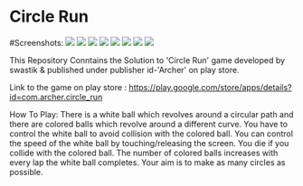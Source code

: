 # Circle Run


#Screenshots:
![](screenshots/1.png)
![](screenshots/2.png)
![](screenshots/3.png)
![](screenshots/4.png)
![](screenshots/5.png)
![](screenshots/6.png)
![](screenshots/7.png)
![](screenshots/8.png)

This Repository Conntains the Solution to 'Circle Run' game developed by swastik &
published under publisher id-'Archer' on play store.

Link to the game on play store : 
https://play.google.com/store/apps/details?id=com.archer.circle_run

How To Play:
There is a white ball which revolves around a circular path and there are colored balls which revolve around a different curve.
You have to control the white ball to avoid collision with the colored ball.
You can control the speed of the white ball by touching/releasing the screen.
You die if you collide with the colored ball.
The number of colored balls increases with every lap the white ball completes.
Your aim is to make as many circles as possible.